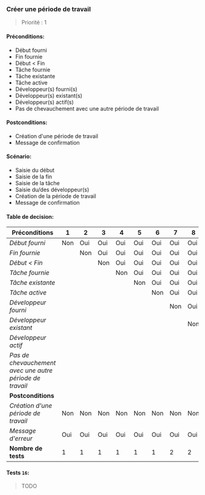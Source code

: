 ### **Créer une période de travail**

> Priorité : 1

#### Préconditions:

- Début fourni
- Fin fournie
- Début < Fin
- Tâche fournie
- Tâche existante
- Tâche active
- Développeur(s) fourni(s)
- Développeur(s) existant(s)
- Développeur(s) actif(s)
- Pas de chevauchement avec une autre période de travail

#### Postconditions:

- Création d'une période de travail
- Message de confirmation

#### Scénario:

- Saisie du début
- Saisie de la fin
- Saisie de la tâche
- Saisie du/des développeur(s)
- Création de la période de travail
- Message de confirmation

#### Table de decision:

| Préconditions                                            | 1   | 2   | 3   | 4   | 5   | 6   | 7   | 8   | 9   | 10  | 11  |
| -------------------------------------------------------- | --- | --- | --- | --- | --- | --- | --- | --- | --- | --- | --- |
| _Début fourni_                                           | Non | Oui | Oui | Oui | Oui | Oui | Oui | Oui | Oui | Oui | Oui |
| _Fin fournie_                                            |     | Non | Oui | Oui | Oui | Oui | Oui | Oui | Oui | Oui | Oui |
| _Début < Fin_                                            |     |     | Non | Oui | Oui | Oui | Oui | Oui | Oui | Oui | Oui |
| _Tâche fournie_                                          |     |     |     | Non | Oui | Oui | Oui | Oui | Oui | Oui | Oui |
| _Tâche existante_                                        |     |     |     |     | Non | Oui | Oui | Oui | Oui | Oui | Oui |
| _Tâche active_                                           |     |     |     |     |     | Non | Oui | Oui | Oui | Oui | Oui |
| _Développeur fourni_                                     |     |     |     |     |     |     | Non | Oui | Oui | Oui | Oui |
| _Développeur existant_                                   |     |     |     |     |     |     |     | Non | Oui | Oui | Oui |
| _Développeur actif_                                      |     |     |     |     |     |     |     |     | Non | Oui | Oui |
| _Pas de chevauchement avec une autre période de travail_ |     |     |     |     |     |     |     |     |     | Non | Oui |
| **Postconditions**                                       |     |     |     |     |     |     |     |     |     |     |     |
| _Création d'une période de travail_                      | Non | Non | Non | Non | Non | Non | Non | Non | Non | Non | Oui |
| _Message d'erreur_                                       | Oui | Oui | Oui | Oui | Oui | Oui | Oui | Oui | Oui | Oui | Non |
| **Nombre de tests**                                      | 1   | 1   | 1   | 1   | 1   | 1   | 2   | 2   | 2   | 2   | 2   |

#### Tests `16`:

> TODO
